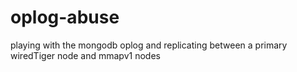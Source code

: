 # oplog-abuse

playing with the mongodb oplog and replicating between a primary wiredTiger node and mmapv1 nodes
